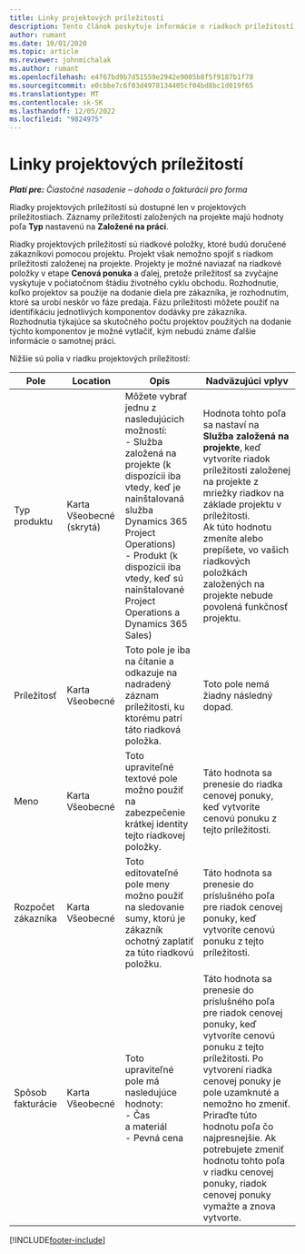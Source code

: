 ```yaml
---
title: Linky projektových príležitostí
description: Tento článok poskytuje informácie o riadkoch príležitostí založených na projekte. (Pro)
author: rumant
ms.date: 10/01/2020
ms.topic: article
ms.reviewer: johnmichalak
ms.author: rumant
ms.openlocfilehash: e4f67bd9b7d51559e2942e9005b8f5f9187b1f78
ms.sourcegitcommit: e0cbbe7c6f03d4978134405cf04bd8bc1d019f65
ms.translationtype: MT
ms.contentlocale: sk-SK
ms.lasthandoff: 12/05/2022
ms.locfileid: "9824975"
---
```

# <a name="project-opportunity-lines"></a>Linky projektových príležitostí 

_**Platí pre:** Čiastočné nasadenie – dohoda o fakturácii pro forma_

Riadky projektových príležitostí sú dostupné len v projektových príležitostiach. Záznamy príležitostí založených na projekte majú hodnoty poľa **Typ** nastavenú na **Založené na práci**.

Riadky projektových príležitostí sú riadkové položky, ktoré budú doručené zákazníkovi pomocou projektu. Projekt však nemožno spojiť s riadkom príležitosti založenej na projekte. Projekty je možné naviazať na riadkové položky v etape **Cenová ponuka** a ďalej, pretože príležitosť sa zvyčajne vyskytuje v počiatočnom štádiu životného cyklu obchodu. Rozhodnutie, koľko projektov sa použije na dodanie diela pre zákazníka, je rozhodnutím, ktoré sa urobí neskôr vo fáze predaja. Fázu príležitosti môžete použiť na identifikáciu jednotlivých komponentov dodávky pre zákazníka. Rozhodnutia týkajúce sa skutočného počtu projektov použitých na dodanie týchto komponentov je možné vytlačiť, kým nebudú známe ďalšie informácie o samotnej práci.

Nižšie sú polia v riadku projektových príležitostí:

| **Pole** | **Location** | **Opis** | **Nadväzujúci vplyv** |
| --- | --- | --- | --- |
| Typ produktu | Karta Všeobecné (skrytá) | Môžete vybrať jednu z nasledujúcich možností:</br>- Služba založená na projekte (k dispozícii iba vtedy, keď je nainštalovaná služba Dynamics 365 Project Operations)</br>- Produkt (k dispozícii iba vtedy, keď sú nainštalované Project Operations a Dynamics 365 Sales) | Hodnota tohto poľa sa nastaví na **Služba založená na projekte**, keď vytvoríte riadok príležitosti založenej na projekte z mriežky riadkov na základe projektu v príležitosti. <br> Ak túto hodnotu zmeníte alebo prepíšete, vo vašich riadkových položkách založených na projekte nebude povolená funkčnosť projektu. |
| Príležitosť | Karta Všeobecné | Toto pole je iba na čítanie a odkazuje na nadradený záznam príležitosti, ku ktorému patrí táto riadková položka. | Toto pole nemá žiadny následný dopad. |
| Meno | Karta Všeobecné | Toto upraviteľné textové pole možno použiť na zabezpečenie krátkej identity tejto riadkovej položky. | Táto hodnota sa prenesie do riadka cenovej ponuky, keď vytvoríte cenovú ponuku z tejto príležitosti. |
| Rozpočet zákazníka | Karta Všeobecné | Toto editovateľné pole meny možno použiť na sledovanie sumy, ktorú je zákazník ochotný zaplatiť za túto riadkovú položku. | Táto hodnota sa prenesie do príslušného poľa pre riadok cenovej ponuky, keď vytvoríte cenovú ponuku z tejto príležitosti. |
| Spôsob fakturácie | Karta Všeobecné | Toto upraviteľné pole má nasledujúce hodnoty:</br>- Čas a materiál</br>- Pevná cena | Táto hodnota sa prenesie do príslušného poľa pre riadok cenovej ponuky, keď vytvoríte cenovú ponuku z tejto príležitosti. Po vytvorení riadka cenovej ponuky je pole uzamknuté a nemožno ho zmeniť. Priraďte túto hodnotu poľa čo najpresnejšie. Ak potrebujete zmeniť hodnotu tohto poľa v riadku cenovej ponuky, riadok cenovej ponuky vymažte a znova vytvorte. |


[!INCLUDE[footer-include](../../includes/footer-banner.md)]
